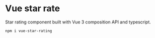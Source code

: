 # Vue star rate

Star rating component built with Vue 3 composition API and typescript.

```
npm i vue-star-rating
```